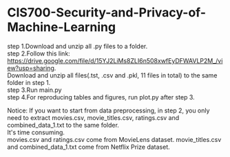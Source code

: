 # CIS700-Security-and-Privacy-of-Machine-Learning

step 1.Download and unzip all .py files to a folder.  
step 2.Follow this link: https://drive.google.com/file/d/15YJ2LiMs8ZLI6n508xwfEyDFWAVLP2M_/view?usp=sharing.  
       Download and unzip all files(.tst, .csv and .pkl, 11 files in total) to the same folder in step 1.  
step 3.Run main.py  
step 4.For reproducing tables and figures, run plot.py after step 3.  

Notice: If you want to start from data preprocessing, in step 2, you only need to extract movies.csv, movie_titles.csv, ratings.csv and combined_data_1.txt to the same folder.  
        It's time consuming.  
        movies.csv and ratings.csv come from MovieLens dataset. movie_titles.csv and combined_data_1.txt come from Netflix Prize dataset.  
